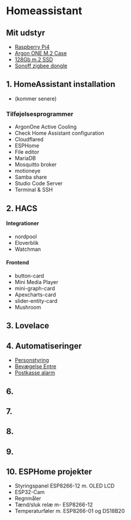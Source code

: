 # Homeassistant
## Mit udstyr
- [Raspberry Pi4](https://raspberrypi.dk/produkt/raspberry-pi-4-model-b-4-gb/) 
- [Argon ONE M.2 Case](https://raspberrypi.dk/produkt/argon-one-case-til-pi-4-aluminium-med-koeling/)
- [128Gb m.2 SSD](https://raspberrypi.dk/produkt/120gb-m-2-ssd-sata-600/)
- [Sonoff zigbee dongle](https://mackabler.dk/sonoff-zigbee-cc2531-usb-dongle-3685.html?q=sonoff%20zigbee+2.0)

## 1. HomeAssistant installation
- (kommer senere)
### Tilføjelsesprogrammer
- ArgonOne Active Cooling
- Check Home Assistant configuration
- Cloudflared
- ESPHome
- File editor
- MariaDB
- Mosquitto broker
- motioneye
- Samba share
- Studio Code Server
- Terminal & SSH
## 2. HACS
#### Integrationer
- nordpool
- Eloverblik
- Watchman
#### Frontend
- button-card
- Mini Media Player
- mini-graph-card
- Apexcharts-card
- slider-entity-card
- Mushroom
## 3. Lovelace                 
## 4. Automatiseringer
- [Personstyring](https://github.com/bejep/My_Homeassistant/blob/79937b542e16227145347fee3b06759a1542bf7e/Automatiseringer/README.md#L6)
- [Bevægelse Entre](https://github.com/bejep/My_Homeassistant/blob/79937b542e16227145347fee3b06759a1542bf7e/Automatiseringer/README.md#L10)
- [Postkasse alarm](https://github.com/bejep/My_Homeassistant/blob/c9785bb17838ec8e30cb48f03229b5842532267f/Automatiseringer/README.md#L8)
## 6. 
## 7. 
## 8. 
## 9. 
## 10. ESPHome projekter
- Styringspanel ESP8266-12 m. OLED LCD
- ESP32-Cam
- Regnmåler
- Tænd/sluk relæ m- ESP8266-12
- Temperaturføler m. ESP8266-01 og DS18B20

